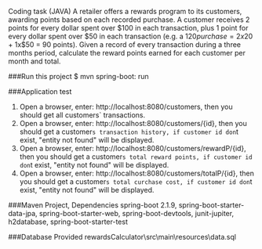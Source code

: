 Coding task (JAVA)
A retailer offers a rewards program to its customers, awarding points based on each recorded purchase.
A customer receives 2 points for every dollar spent over $100 in each transaction, plus 1 point for every dollar spent over $50 in each transaction
(e.g. a $120 purchase = 2x$20 + 1x$50 = 90 points).
Given a record of every transaction during a three months period, calculate the reward points earned for each customer per month and total.

###Run this project
$ mvn spring-boot: run

###Application test
1. Open a browser, enter: http://localhost:8080/customers, then you should get all customers` transactions.
2. Open a browser, enter: http://localhost:8080/customers/{id}, then you should get a customer`s transaction history, if customer id don`t exist, "entity not found" will be displayed.
3. Open a browser, enter: http://localhost:8080/customers/rewardP/{id}, then you should get a customer`s total reward points, if customer id don`t exist, "entity not found" will be displayed. 
4. Open a browser, enter: http://localhost:8080/customers/totalP/{id}, then you should get a customer`s total curchase cost, if customer id don`t exist, "entity not found" will be displayed.

###Maven Project, Dependencies
spring-boot 2.1.9, spring-boot-starter-data-jpa, spring-boot-starter-web, spring-boot-devtools, junit-jupiter, h2database, spring-boot-starter-test

###Database Provided
rewardsCalculator\src\main\resources\data.sql